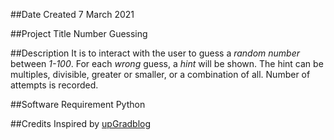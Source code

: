 ##Date Created
7 March 2021

##Project Title
Number Guessing

##Description
It is to interact with the user to guess a *random* *number* between *1-100*. For each *wrong* guess, a *hint* will be shown. The hint can be multiples, divisible, greater or smaller, or a combination of all. Number of attempts is recorded.

##Software Requirement
Python

##Credits
Inspired by [upGradblog](https://www.upgrad.com/blog/python-projects-ideas-topics-beginners/)
